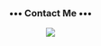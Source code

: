 <br>
<h3 align="center">••• Contact Me •••</h3>
<p align="center">
<a href="mailto:kcwjy90@gmail.com"><img src="https://img.shields.io/badge/Gmail-d14836?style=flat-square&logo=Gmail&logoColor=white&link=mailto:kcwjy90@gmail.com"/></a>
</p>
